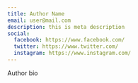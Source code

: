 ```yaml
---
title: Author Name
email: user@mail.com
description: this is meta description
social:
  facebook: https://www.facebook.com/
  twitter: https://www.twitter.com/
  instagram: https://www.instagram.com/
---
```

Author bio
